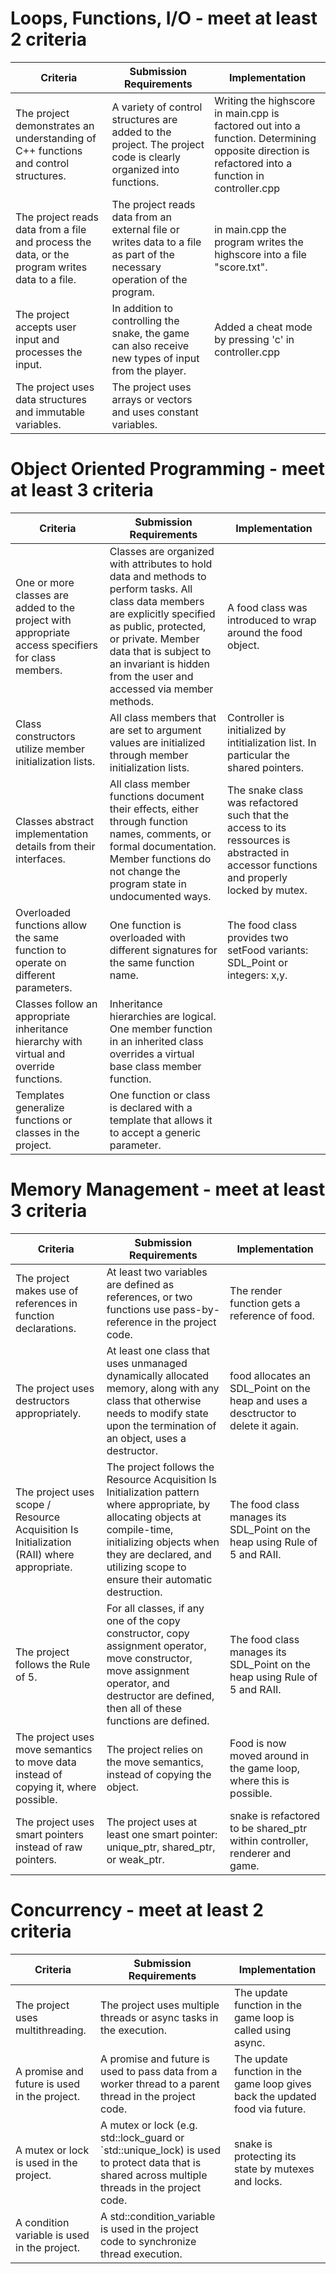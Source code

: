 # Loops, Functions, I/O - meet at least 2 criteria
| Criteria | Submission Requirements | Implementation |
|---|---|---|
|The project demonstrates an understanding of C++ functions and control structures.| A variety of control structures are added to the project. The project code is clearly organized into functions.|Writing the highscore in main.cpp is factored out into a function. Determining opposite direction is refactored into a function in controller.cpp|
| The project reads data from a file and process the data, or the program writes data to a file.| The project reads data from an external file or writes data to a file as part of the necessary operation of the program.|in main.cpp the program writes the highscore into a file "score.txt".|
|The project accepts user input and processes the input.| In addition to controlling the snake, the game can also receive new types of input from the player.|Added a cheat mode by pressing 'c' in controller.cpp|
|The project uses data structures and immutable variables.| The project uses arrays or vectors and uses constant variables.||
# Object Oriented Programming - meet at least 3 criteria
| Criteria | Submission Requirements | Implementation |
|---|---|---|
|One or more classes are added to the project with appropriate access specifiers for class members.| Classes are organized with attributes to hold data and methods to perform tasks.   All class data members are explicitly specified as public, protected, or private. Member data that is subject to an invariant is hidden from the user and accessed via member methods.| A food class was introduced to wrap around the food object.|
|Class constructors utilize member initialization lists.|All class members that are set to argument values are initialized through member initialization lists.| Controller is initialized by intitialization list. In particular the shared pointers. |
|Classes abstract implementation details from their interfaces.|All class member functions document their effects, either through function names, comments, or formal documentation. Member functions do not change the program state in undocumented ways.| The snake class was refactored such that the access to its ressources is abstracted in accessor functions and properly locked by mutex.|
|Overloaded functions allow the same function to operate on different parameters.|One function is overloaded with different signatures for the same function name.| The food class provides two setFood variants: SDL_Point or integers: x,y.|
|Classes follow an appropriate inheritance hierarchy with virtual and override functions.|Inheritance hierarchies are logical. One member function in an inherited class overrides a virtual base class member function.||
|Templates generalize functions or classes in the project.|One function or class is declared with a template that allows it to accept a generic parameter.||
# Memory Management - meet at least 3 criteria
| Criteria | Submission Requirements | Implementation |
|---|---|---|
|The project makes use of references in function declarations. |At least two variables are defined as references, or two functions use pass-by-reference in the project code.|The render function gets a reference of food. |
|The project uses destructors appropriately.| At least one class that uses unmanaged dynamically allocated memory, along with any class that otherwise needs to modify state upon the termination of an object, uses a destructor.| food allocates an SDL_Point on the heap and uses a desctructor to delete it again. |
|The project uses scope / Resource Acquisition Is Initialization (RAII) where appropriate.| The project follows the Resource Acquisition Is Initialization pattern where appropriate, by allocating objects at compile-time, initializing objects when they are declared, and utilizing scope to ensure their automatic destruction.|The food class manages its SDL_Point on the heap using Rule of 5 and RAII.|
|The project follows the Rule of 5.|For all classes, if any one of the copy constructor, copy assignment operator, move constructor, move assignment operator, and destructor are defined, then all of these functions are defined.|The food class manages its SDL_Point on the heap using Rule of 5 and RAII.|
|The project uses move semantics to move data instead of copying it, where possible.|The project relies on the move semantics, instead of copying the object.|Food is now moved around in the game loop, where this is possible.|
|The project uses smart pointers instead of raw pointers.|The project uses at least one smart pointer: unique_ptr, shared_ptr, or weak_ptr.| snake is refactored to be shared_ptr within controller, renderer and game.|
# Concurrency - meet at least 2 criteria
| Criteria | Submission Requirements | Implementation |
|---|---|---|
| The project uses multithreading. | The project uses multiple threads or async tasks in the execution. | The update function in the game loop is called using async. |
| A promise and future is used in the project. | A promise and future is used to pass data from a worker thread to a parent thread in the project code. | The update function in the game loop gives back the updated food via future. |
| A mutex or lock is used in the project. | A mutex or lock (e.g. std::lock_guard or `std::unique_lock) is used to protect data that is shared across multiple threads in the project code. | snake is protecting its state by mutexes and locks. |
| A condition variable is used in the project.|A std::condition_variable is used in the project code to synchronize thread execution.||